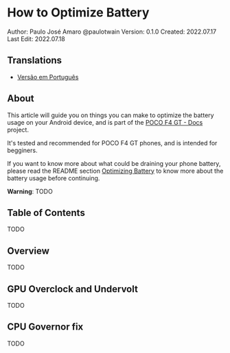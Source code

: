 # How to Optimize Battery
Author: Paulo José Amaro @paulotwain
Version: 0.1.0
Created: 2022.07.17
Last Edit: 2022.07.18

## Translations
- [Versão em Português](pt/como-otimizar-bateria.md)

## About
This article will guide you on things you can make to optimize the battery usage on your Android device, and is part of the [POCO F4 GT - Docs](README.md) project.

It's tested and recommended for POCO F4 GT phones, and is intended for begginers.

If you want to know more about what could be draining your phone battery, please read the README section [Optimizing Battery](README.md#optimizing-battery) to know more about the battery usage before continuing.

**Warning**: TODO


## Table of Contents
TODO

## Overview
TODO

## GPU Overclock and Undervolt
TODO

## CPU Governor fix
TODO